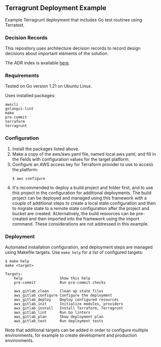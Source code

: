 ## Terragrunt Deployment Example
Example Terragrunt deployment that includes Go test routines using Terratest.

### Decision Records
This repository uses architecture decision records to record design decisions about important elements of the solution.

The ADR index is available [here](./docs/decisions/index.md).

### Requirements
Tested on Go version 1.21 on Ubuntu Linux.

Uses installed packages:
```
awscli
golangci-lint
make
pre-commit
terraform
terragrunt
```

### Configuration
1. Install the packages listed above.
1. Make a copy of the aws/aws.yaml file, named local.aws.yaml, and fill in the fields with configuration values for the target platform.
1. Configure an AWS access key for Terraform provider to use to access the platform:
    ```
    $ aws configure
    ```
1. It's recommended to deploy a build project and folder first, and to use this project in the configuration for additional deployments. The build project can be deployed and managed using this framework with a couple of additional steps to create a local state configuration and then to migrate state to a remote state configuration after the project and bucket are created. ALternatively, the build resources can be pre-created and then imported into the framework using the import command. These considerations are not addressed in this example.

### Deployment
Automated installation configuration, and deployment steps are managed using Makefile targets. Use ```make help``` for a list of configured targets:
```
$ make help
make <target>

Targets:
    help                 Show this help
    pre-commit           Run pre-commit checks

    aws_gitlab_clean     Clean up state files
    aws_gitlab_configure Configure the deployment
    aws_gitlab_deploy    Deploy configured resources
    aws_gitlab_init      Initialize modules, providers
    aws_gitlab_install   Install Terraform, Terragrunt
    aws_gitlab_lint      Run Go linters
    aws_gitlab_plan      Show deployment plan
    aws_gitlab_test      Run deployment tests
```

Note that additional targets can be added in order to configure multiple environments, for example to create development and production environments.
